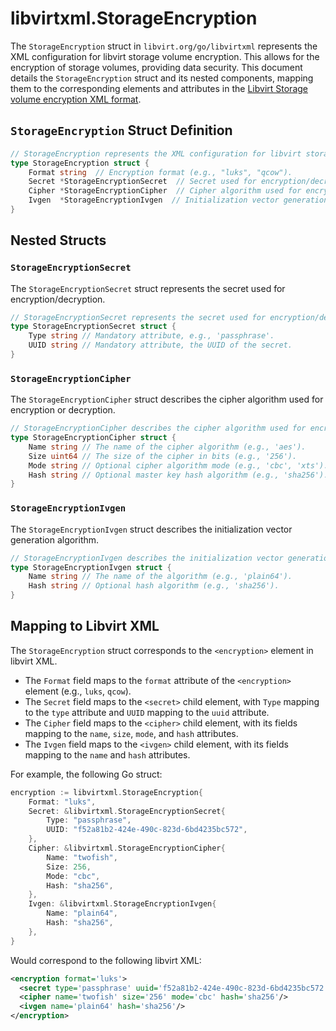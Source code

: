 # libvirtxml.StorageEncryption

The `StorageEncryption` struct in `libvirt.org/go/libvirtxml` represents the XML configuration for libvirt storage volume encryption. This allows for the encryption of storage volumes, providing data security. This document details the `StorageEncryption` struct and its nested components, mapping them to the corresponding elements and attributes in the [Libvirt Storage volume encryption XML format](https://libvirt.org/formatstorageencryption.html).

## `StorageEncryption` Struct Definition

```go
// StorageEncryption represents the XML configuration for libvirt storage volume encryption.
type StorageEncryption struct {
	Format string  // Encryption format (e.g., "luks", "qcow").
	Secret *StorageEncryptionSecret  // Secret used for encryption/decryption.
	Cipher *StorageEncryptionCipher  // Cipher algorithm used for encryption/decryption.
	Ivgen  *StorageEncryptionIvgen  // Initialization vector generation algorithm.
}
```

## Nested Structs

### `StorageEncryptionSecret`

The `StorageEncryptionSecret` struct represents the secret used for encryption/decryption.

```go
// StorageEncryptionSecret represents the secret used for encryption/decryption.
type StorageEncryptionSecret struct {
	Type string // Mandatory attribute, e.g., 'passphrase'.
	UUID string // Mandatory attribute, the UUID of the secret.
}
```

### `StorageEncryptionCipher`

The `StorageEncryptionCipher` struct describes the cipher algorithm used for encryption or decryption.

```go
// StorageEncryptionCipher describes the cipher algorithm used for encryption or decryption.
type StorageEncryptionCipher struct {
	Name string // The name of the cipher algorithm (e.g., 'aes').
	Size uint64 // The size of the cipher in bits (e.g., '256').
	Mode string // Optional cipher algorithm mode (e.g., 'cbc', 'xts').
	Hash string // Optional master key hash algorithm (e.g., 'sha256').
}
```

### `StorageEncryptionIvgen`

The `StorageEncryptionIvgen` struct describes the initialization vector generation algorithm.

```go
// StorageEncryptionIvgen describes the initialization vector generation algorithm.
type StorageEncryptionIvgen struct {
	Name string // The name of the algorithm (e.g., 'plain64').
	Hash string // Optional hash algorithm (e.g., 'sha256').
}
```

## Mapping to Libvirt XML

The `StorageEncryption` struct corresponds to the `<encryption>` element in libvirt XML.

*   The `Format` field maps to the `format` attribute of the `<encryption>` element (e.g., `luks`, `qcow`).
*   The `Secret` field maps to the `<secret>` child element, with `Type` mapping to the `type` attribute and `UUID` mapping to the `uuid` attribute.
*   The `Cipher` field maps to the `<cipher>` child element, with its fields mapping to the `name`, `size`, `mode`, and `hash` attributes.
*   The `Ivgen` field maps to the `<ivgen>` child element, with its fields mapping to the `name` and `hash` attributes.

For example, the following Go struct:

```go
encryption := libvirtxml.StorageEncryption{
	Format: "luks",
	Secret: &libvirtxml.StorageEncryptionSecret{
		Type: "passphrase",
		UUID: "f52a81b2-424e-490c-823d-6bd4235bc572",
	},
	Cipher: &libvirtxml.StorageEncryptionCipher{
		Name: "twofish",
		Size: 256,
		Mode: "cbc",
		Hash: "sha256",
	},
	Ivgen: &libvirtxml.StorageEncryptionIvgen{
		Name: "plain64",
		Hash: "sha256",
	},
}
```

Would correspond to the following libvirt XML:

```xml
<encryption format='luks'>
  <secret type='passphrase' uuid='f52a81b2-424e-490c-823d-6bd4235bc572'/>
  <cipher name='twofish' size='256' mode='cbc' hash='sha256'/>
  <ivgen name='plain64' hash='sha256'/>
</encryption>
